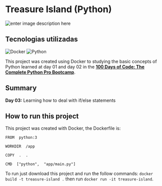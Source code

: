 # Treasure Island (Python)
![enter image description here](https://res.cloudinary.com/dloadb2bx/image/upload/v1682780221/treasure1_zyfr7u.png)

## Tecnologias utilizadas
![Docker](https://img.shields.io/badge/docker-%230db7ed.svg?style=for-the-badge&logo=docker&logoColor=white)  ![Python](https://img.shields.io/badge/python-3670A0?style=for-the-badge&logo=python&logoColor=ffdd54) 

This project was created using Docker to studying the basic concepts of Python learned at day 01 and day 02 in the **[100 Days of Code: The Complete Python Pro Bootcamp](https://www.udemy.com/course/100-days-of-code/)**. 

## Summary
**Day 03:** Learning how to deal with if/else statements

## How to run this project
This project was created with Docker, the Dockerfile is:

    FROM  python:3
    
    WORKDIR  /app
    
    COPY  .  .
    
    CMD  ["python",  "app/main.py"]

To run just download this project and run the follow commands:  `docker build -t treasure-island .`  then run `docker run -it treasure-island`. 
